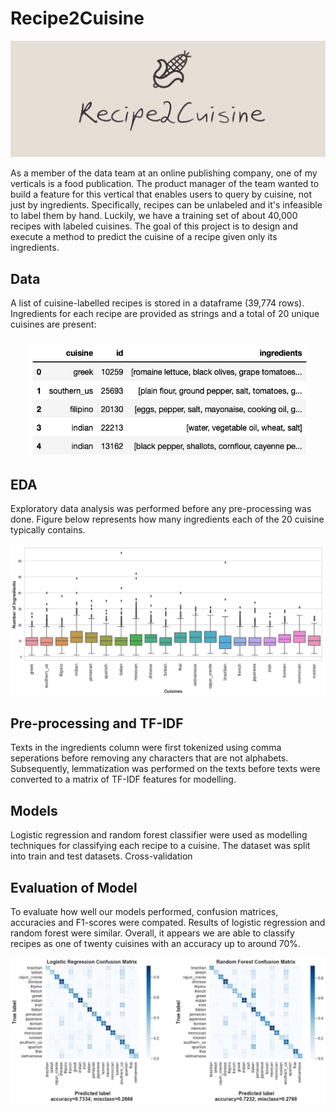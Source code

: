 # Recipe2Cuisine
<p align="center">
<img src="images/logo.png">
</p>

As a member of the data team at an online publishing company, one of my verticals is a food publication. The product manager of the team wanted to build a feature for this vertical that enables users to query by cuisine, not just by ingredients. Specifically, recipes can be unlabeled and it's infeasible to label them by hand. Luckily, we have a training set of about 40,000 recipes with labeled cuisines. The goal of this project is to design and execute a method to predict the cuisine of a recipe given only its ingredients.


## Data

A list of cuisine-labelled recipes is stored in a dataframe (39,774 rows). Ingredients for each recipe are provided as strings and a total of 20 unique cuisines are present:

###
<p align="center">
<img width="450" height="180" src="images/data_table.png">
</p>

## EDA
Exploratory data analysis was performed before any pre-processing was done. Figure below represents how many ingredients each of the 20 cuisine typically contains. 

<p align="center">
<img src="images/EDA_BP.png">
</p>


## Pre-processing and TF-IDF
Texts in the ingredients column were first tokenized using comma seperations before removing any characters that are not alphabets. Subsequently, lemmatization was performed on the texts before texts were converted to a matrix of TF-IDF features for modelling.

## Models
Logistic regression and random forest classifier were used as modelling techniques for classifying each recipe to a cuisine. The dataset was split into train and test datasets. Cross-validation 


## Evaluation of Model
To evaluate how well our models performed, confusion matrices, accuracies and F1-scores were compated. Results of logistic regression and random forest were similar. Overall, it appears we are able to classify recipes as one of twenty cuisines with an accuracy up to around 70%. 


<p align="center">
<img src="images/CM.png">
</p>


